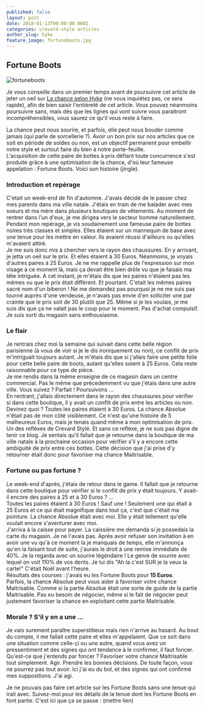 ```yaml
---
published: false
layout: post
date: 2018-01-13T00:00:00.000Z
categories: crevard-style articles
author_slug: hyke
feature_image: fortuneboots.jpg
---
```

## Fortune Boots

![fortuneboots]({{site.url}}/{{site.baseurl}}img/fortuneboots.jpg)

Je vous conseille dans un premier temps avant de poursuivre cet article de jeter un oeil sur [La chance selon Hyke](www.crevardstyle.com/La-Chance-Selon-Hyke) (ne vous inquiétez pas, ce sera rapide), afin de bien saisir l'entièreté de cet article. Vous pouvez néanmoins poursuivre sans, mais dès que les lignes qui vont suivre vous paraitront incompréhensibles, vous saurez ce qu'il vous reste à faire.  

La chance peut nous sourire, et parfois, elle peut nous bouder comme jamais (qui parle de sorcellerie ?). Avoir un bon prix sur nos articles que ce soit en période de soldes ou non, est un objectif permanent pour embellir notre style et surtout faire du bien à notre porte-feuille.  
L'acquisition de cette paire de bottes à prix défiant toute concurrence s'est produite grâce à une optimisation de la chance, d'où leur fameuse appelation : Fortune Boots. Voici son histoire (jingle).

### Introduction et repérage

C'etait un week-end de fin d'automne. J'avais décidé de le passer chez mes parents dans ma ville natale. J'étais en train de me balader avec mes soeurs et ma mère dans plusieurs boutiques de vêtements. Au moment de rentrer dans l'un d'eux, je me dirigea vers le secteur homme naturellement. Pendant mon repérage, je vis soudainement une fameuse paire de bottes noires très classes et simples. Elles étaient sur un mannequin de base avec une tenue pour les mettre en valeur. Ils avaient réussi d'ailleurs vu qu'elles m'avaient attiré.  
Je me suis donc mis à chercher vers le rayon des chaussures. En y arrivant, je jetta un oeil sur le prix. Et elles étaient à 30 Euros. Néanmoins, je voyais d'autres paires à 25 Euros. Je ne me rappelle plus de l'expression sur mon visage à ce moment là, mais ça devait être bien drôle vu que je faisais ma tête intriguée. A cet instant, je m'étais dis que les paires n'étaient pas les mêmes vu que le prix était différent. Et pourtant. C'etait les mêmes paires sacré nom d'un biberon ! Ne me demandez pas pourquoi je ne me suis pas tourné auprès d'une vendeuse, je n'avais pas envie d'en solliciter une par crainte que le prix soit de 30 plutôt que 25. Même si je les voulais, je me suis dis que ça ne valait pas le coup pour le moment. Pas d'achat compulsif. Je suis sorti du magasin sans enthousiasme. 

### Le flair

Je rentrais chez moi la semaine qui suivait dans cette belle région parisienne (à vous de voir si je le dis ironiquement ou non), ce conflit de prix m'intriguait toujours autant. Je m'étais dis que si j'allais faire une petite folie pour cette belle paire de boots, autant qu'elles soient à 25 Euros. Cela reste raisonnable pour ce type de pièce.  
Je me rendis dans la même enseigne de ce magasin dans un centre commercial. Pas le même que précedemment vu que j'étais dans une autre ville. Vous suivez ? Parfait ! Poursuivons ...  
En rentrant, j'allais directement dans le rayon des chaussures pour vérifier si dans cette boutique, il y avait un conflit de prix entre les articles ou non. Devinez quoi ? Toutes les paires étaient à 30 Euros. La chance Absolue n'était pas de mon côté visiblement. Ce n'est qu'une histoire de 5 malheureux Euros, mais je tenais quand même à mon optimisation de prix. Un des reflèxes de Crevard Stylé. Et sans ce reflèxe, je ne suis pas digne de tenir ce blog. Je sentais qu'il fallait que je retourne dans la boutique de ma ville natale à la prochaine occasion pour vérifier s'il y a encore cette ambiguité de prix entre ces bottes. Cette décision que j'ai prise d'y retourner était donc pour favoriser ma chance Maitrisable. 

### Fortune ou pas fortune ?

Le week-end d'après, j'étais de retour dans le game. Il fallait que je retourne dans cette boutique pour vérifier si le conflit de prix y était toujours. Y avait-il encore des paires à 25 et à 30 Euros ? ...  
Toutes les paires étaient à 30 Euros ! Sauf une ! Seulement une qui était à 25 Euros et ce qui était magnifique dans tout ça, c'est que c'était ma pointure. La chance Absolue était avec moi. Elle y était tellement qu'elle voulait encore s'aventurer avec moi.  
J'arriva à la caisse pour payer. La caissière me demanda si je possedais la carte du magasin. Je ne l'avais pas. Après avoir refuser son invitation à en avoir une vu qu'à ce moment la je manquais de temps, elle m'annonça qu'en la faisant tout de suite, j'aurais le droit à une remise immédiate de 40%. Je la regarda avec un sourire légéndaire ! Le genre de sourire avec lequel on voit 110% de vos dents. Je lui dis "Ah la c'est SUR je la veux la carte!" C'était Noël avant l'heure.  
Résultats des courses : j'avais eu les Fortune Boots pour **15 Euros**.  
Parfois, la chance Absolue peut vous aider à favoriser votre chance Maitrisable. Comme si la partie Absolue était une sorte de guide de la partie Maitrisable.
Pas eu besoin de négocier, même si le fait de négocier peut justement favoriser la chance en exploitant cette partie Maitrisable.

### Morale ? S'il y en a une ...

Je vais surement paraître superstitieux mais rien n'arrive au hasard. Au bout du compte, il me fallait cette paire et elles m'appelaient.
Que ce soit dans une situation comme celle-çi ou une autre, quand vous avez un pressentiment et des signes qui ont tendance à le confirmer, il faut foncer. Qu'est-ce que j'entends par foncer ? Favoriser votre chance Maitrisable tout simplement. Agir. Prendre les bonnes décisions. De toute façon, vous ne pourrez pas tout avoir. Ici j'ai eu du bol, et des signes qui ont confirmé mes suppositions. J'ai agi.

Je ne pouvais pas faire cet article sur les Fortune Boots sans une tenue qui irait avec. Suivez-moi pour les détails de la tenue dont les Fortune Boots en font partie. C'est ici que ça se passe : (mettre lien)